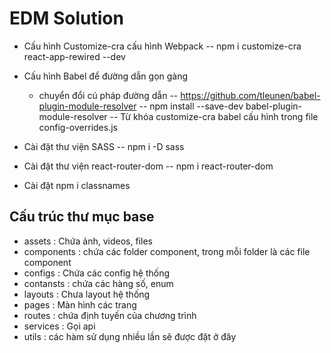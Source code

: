# EDM Solution
- Cấu hình Customize-cra cấu hình Webpack
  -- npm i customize-cra react-app-rewired --dev
- Cấu hình Babel để đường dẫn gọn gàng
  + chuyển đổi cú pháp đường dẫn
  -- https://github.com/tleunen/babel-plugin-module-resolver
  -- npm install --save-dev babel-plugin-module-resolver
  -- Từ khóa customize-cra babel cấu hình trong file config-overrides.js
- Cài đặt thư viện SASS
   -- npm i -D sass

- Cài đặt thư viện react-router-dom
   -- npm i react-router-dom
- Cài đặt npm i classnames

## Cấu trúc thư mục base
- assets : Chứa ảnh, videos, files
- components : chứa các folder component, trong mỗi folder là các file component
- configs : Chứa các config hệ thống
- contansts : chứa các hàng số, enum
- layouts : Chưa layout hệ thống
- pages : Màn hình các trang
- routes : chứa định tuyến của chương trình
- services : Gọi api
- utils : các hàm sử dụng nhiều lần sẽ được đặt ở đây